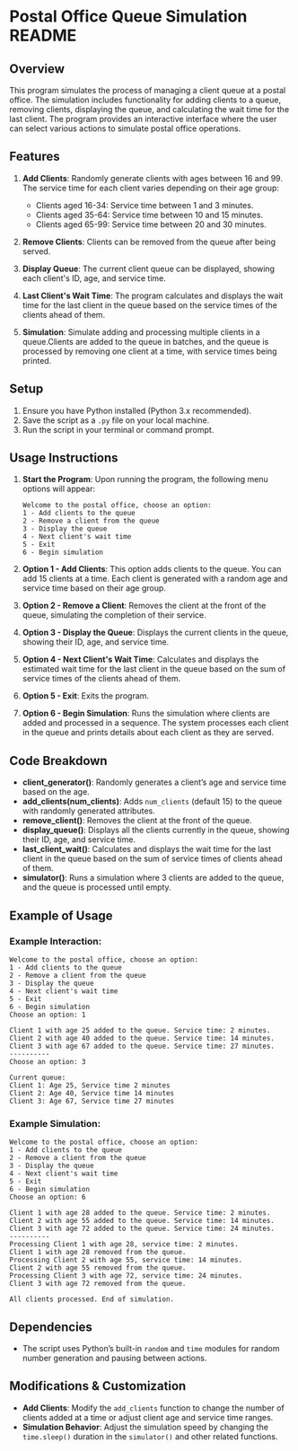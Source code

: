 # Postal Office Queue Simulation README

## Overview

This program simulates the process of managing a client queue at a postal office. The simulation includes functionality for adding clients to a queue, removing clients, displaying the queue, and calculating the wait time for the last client. 
The program provides an interactive interface where the user can select various actions to simulate postal office operations.

## Features

1. **Add Clients**: Randomly generate clients with ages between 16 and 99. The service time for each client varies depending on their age group:
    - Clients aged 16-34: Service time between 1 and 3 minutes.
    - Clients aged 35-64: Service time between 10 and 15 minutes.
    - Clients aged 65-99: Service time between 20 and 30 minutes.
   
2. **Remove Clients**: Clients can be removed from the queue after being served.

3. **Display Queue**: The current client queue can be displayed, showing each client's ID, age, and service time.

4. **Last Client's Wait Time**: The program calculates and displays the wait time for the last client in the queue based on the service times of the clients ahead of them.

5. **Simulation**: Simulate adding and processing multiple clients in a queue.Clients are added to the queue in batches, and the queue is processed by removing one client at a time, with service times being printed.

## Setup

1. Ensure you have Python installed (Python 3.x recommended).
2. Save the script as a `.py` file on your local machine.
3. Run the script in your terminal or command prompt.

## Usage Instructions

1. **Start the Program**: Upon running the program, the following menu options will appear:

    ```
    Welcome to the postal office, choose an option:
    1 - Add clients to the queue
    2 - Remove a client from the queue
    3 - Display the queue
    4 - Next client's wait time
    5 - Exit
    6 - Begin simulation
    ```

2. **Option 1 - Add Clients**: This option adds clients to the queue. You can add 15 clients at a time. Each client is generated with a random age and service time based on their age group.

3. **Option 2 - Remove a Client**: Removes the client at the front of the queue, simulating the completion of their service.

4. **Option 3 - Display the Queue**: Displays the current clients in the queue, showing their ID, age, and service time.

5. **Option 4 - Next Client's Wait Time**: Calculates and displays the estimated wait time for the last client in the queue based on the sum of service times of the clients ahead of them.

6. **Option 5 - Exit**: Exits the program.

7. **Option 6 - Begin Simulation**: Runs the simulation where clients are added and processed in a sequence. The system processes each client in the queue and prints details about each client as they are served.

## Code Breakdown

- **client_generator()**: Randomly generates a client’s age and service time based on the age.
- **add_clients(num_clients)**: Adds `num_clients` (default 15) to the queue with randomly generated attributes.
- **remove_client()**: Removes the client at the front of the queue.
- **display_queue()**: Displays all the clients currently in the queue, showing their ID, age, and service time.
- **last_client_wait()**: Calculates and displays the wait time for the last client in the queue based on the sum of service times of clients ahead of them.
- **simulator()**: Runs a simulation where 3 clients are added to the queue, and the queue is processed until empty.

## Example of Usage

### Example Interaction:

```
Welcome to the postal office, choose an option:
1 - Add clients to the queue
2 - Remove a client from the queue
3 - Display the queue
4 - Next client's wait time
5 - Exit
6 - Begin simulation
Choose an option: 1

Client 1 with age 25 added to the queue. Service time: 2 minutes.
Client 2 with age 40 added to the queue. Service time: 14 minutes.
Client 3 with age 67 added to the queue. Service time: 27 minutes.
----------
Choose an option: 3

Current queue:
Client 1: Age 25, Service time 2 minutes
Client 2: Age 40, Service time 14 minutes
Client 3: Age 67, Service time 27 minutes
```

### Example Simulation:

```
Welcome to the postal office, choose an option:
1 - Add clients to the queue
2 - Remove a client from the queue
3 - Display the queue
4 - Next client's wait time
5 - Exit
6 - Begin simulation
Choose an option: 6

Client 1 with age 28 added to the queue. Service time: 2 minutes.
Client 2 with age 55 added to the queue. Service time: 14 minutes.
Client 3 with age 72 added to the queue. Service time: 24 minutes.
----------
Processing Client 1 with age 28, service time: 2 minutes.
Client 1 with age 28 removed from the queue.
Processing Client 2 with age 55, service time: 14 minutes.
Client 2 with age 55 removed from the queue.
Processing Client 3 with age 72, service time: 24 minutes.
Client 3 with age 72 removed from the queue.

All clients processed. End of simulation.
```

## Dependencies

- The script uses Python’s built-in `random` and `time` modules for random number generation and pausing between actions.

## Modifications & Customization

- **Add Clients**: Modify the `add_clients` function to change the number of clients added at a time or adjust client age and service time ranges.
- **Simulation Behavior**: Adjust the simulation speed by changing the `time.sleep()` duration in the `simulator()` and other related functions.
